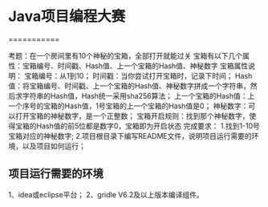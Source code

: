 # Java项目编程大赛
===========

考题：在一个房间里有10个神秘的宝箱，全部打开就能过关
宝箱有以下几个属性：宝箱编号、时间戳、Hash值、上一个宝箱的Hash值、神秘数字
宝箱属性说明：
宝箱编号：从1到10；
时间戳：当你尝试打开宝箱时，记录下时间；
Hash值：将宝箱编号、时间戳、上一个宝箱的Hash值、神秘数字拼成一个字符串，然后求字符串的Hash值，Hash统一采用sha256算法；
上一个宝箱的Hash值：上一个序号的宝箱的Hash值，1号宝箱的上一个宝箱的Hash值是0；
神秘数字：可以打开宝箱的神秘数字，是一个正整数；
宝箱开启规则：找到那个神秘数字，使得宝箱的Hash值的前5位都是数字0，宝箱即为开启状态
完成要求：
1.找到1-10号宝箱对应的神秘数字;
2.项目根目录下编写README文件，说明项目运行需要的环境，以及项目如何运行；


## 项目运行需要的环境
1、idea或eclipse平台；
2、gridle V6.2及以上版本编译组件。

